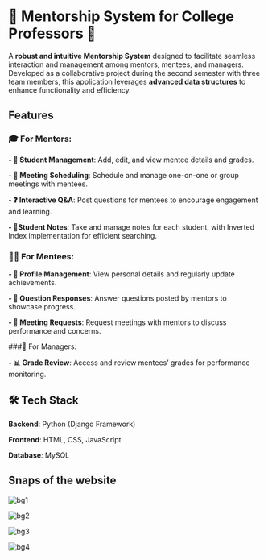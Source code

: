 # 🌟 Mentorship System for College Professors 🌟

A **robust and intuitive Mentorship System** designed to facilitate seamless interaction and management among mentors, mentees, and managers. Developed as a collaborative project during the second semester with three team members, this application leverages **advanced data structures** to enhance functionality and efficiency.

## Features

### 🎓 For Mentors:

**- 👥 Student Management**: Add, edit, and view mentee details and grades.

**- 📅 Meeting Scheduling**: Schedule and manage one-on-one or group meetings with mentees.

**- ❓ Interactive Q&A**: Post questions for mentees to encourage engagement and learning.

**- 📝Student Notes**: Take and manage notes for each student, with Inverted Index implementation for efficient searching.

### 🧑‍🎓 For Mentees:

**- 👤 Profile Management**: View personal details and regularly update achievements.

**- 💬 Question Responses**: Answer questions posted by mentors to showcase progress.

**- 🤝 Meeting Requests**: Request meetings with mentors to discuss performance and concerns.

###🏅 For Managers:

**- 📊 Grade Review**: Access and review mentees’ grades for performance monitoring.

## 🛠️ Tech Stack

**Backend**: Python (Django Framework)

**Frontend**: HTML, CSS, JavaScript

**Database**: MySQL

## Snaps of the website

![bg1](https://github.com/user-attachments/assets/ec7427cc-9c30-4a74-9a3d-3b58f33f8b52)

![bg2](https://github.com/user-attachments/assets/91dd001d-498e-485e-97b0-4364ee4153e9)

![bg3](https://github.com/user-attachments/assets/23363d0d-1727-4c57-a509-5e3f474e53be)

![bg4](https://github.com/user-attachments/assets/3fa35bcc-7ae4-41bc-aece-967392666642)
